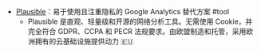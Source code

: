 - [Plausible](https://plausible.io/)：易于使用且注重隐私的 Google Analytics 替代方案 #tool
	- Plausible 是直观、轻量级和开源的网络分析工具。无需使用 Cookie，并完全符合 GDPR、CCPA 和 PECR 法规要求。由欧盟制造和托管，采用欧洲拥有的云基础设施提供动力 🇪🇺